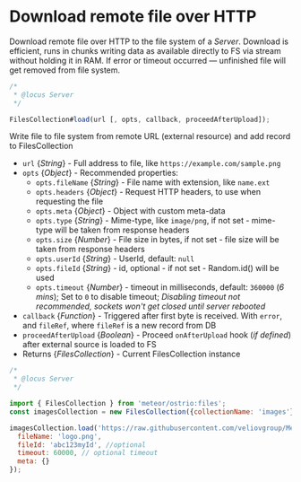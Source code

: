 # Download remote file over HTTP

Download remote file over HTTP to the file system of a *Server*. Download is efficient, runs in chunks writing data as available directly to FS via stream without holding it in RAM. If error or timeout occurred — unfinished file will get removed from file system.

```js
/*
 * @locus Server
 */

FilesCollection#load(url [, opts, callback, proceedAfterUpload]);
```

Write file to file system from remote URL (external resource) and add record to FilesCollection

- `url` {*String*} - Full address to file, like `https://example.com/sample.png`
- `opts` {*Object*} - Recommended properties:
  - `opts.fileName` {*String*} - File name with extension, like `name.ext`
  - `opts.headers` {*Object*} - Request HTTP headers, to use when requesting the file
  - `opts.meta` {*Object*} - Object with custom meta-data
  - `opts.type` {*String*} - Mime-type, like `image/png`, if not set - mime-type will be taken from response headers
  - `opts.size` {*Number*} - File size in bytes, if not set - file size will be taken from response headers
  - `opts.userId` {*String*} - UserId, default: `null`
  - `opts.fileId` {*String*} - id, optional - if not set - Random.id() will be used
  - `opts.timeout` {*Number*} - timeout in milliseconds, default: `360000` (*6 mins*); Set to `0` to disable timeout; *Disabling timeout not recommended, sockets won't get closed until server rebooted*
- `callback` {*Function*} - Triggered after first byte is received. With `error`, and `fileRef`, where `fileRef` is a new record from DB
- `proceedAfterUpload` {*Boolean*} - Proceed `onAfterUpload` hook (*if defined*) after external source is loaded to FS
- Returns {*FilesCollection*} - Current FilesCollection instance

```js
/*
 * @locus Server
 */

import { FilesCollection } from 'meteor/ostrio:files';
const imagesCollection = new FilesCollection({collectionName: 'images'});

imagesCollection.load('https://raw.githubusercontent.com/veliovgroup/Meteor-Files/master/logo.png', {
  fileName: 'logo.png',
  fileId: 'abc123myId', //optional
  timeout: 60000, // optional timeout
  meta: {}
});
```
